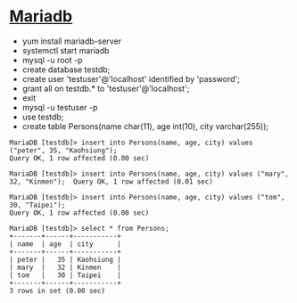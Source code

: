 # [Mariadb](https://blog.gtwang.org/linux/centos-7-install-mariadb-mysql-server-tutorial/)
* yum install mariadb-server
* systemctl start mariadb
* mysql -u root -p
* create database testdb;
* create user 'testuser'@'localhost' identified by 'password';
* grant all on testdb.* to 'testuser'@'localhost';
* exit
* mysql -u testuser -p
* use testdb;
* create table Persons(name char(11), age int(10), city varchar(255));
```
MariaDB [testdb]> insert into Persons(name, age, city) values ("peter", 35, "Kaohsiung");
Query OK, 1 row affected (0.00 sec)

MariaDB [testdb]> insert into Persons(name, age, city) values ("mary", 32, "Kinmen");  Query OK, 1 row affected (0.01 sec)

MariaDB [testdb]> insert into Persons(name, age, city) values ("tom", 30, "Taipei");
Query OK, 1 row affected (0.00 sec)

MariaDB [testdb]> select * from Persons;
+-------+------+-----------+
| name  | age  | city      |
+-------+------+-----------+
| peter |   35 | Kaohsiung |
| mary  |   32 | Kinmen    |
| tom   |   30 | Taipei    |
+-------+------+-----------+
3 rows in set (0.00 sec)
```
